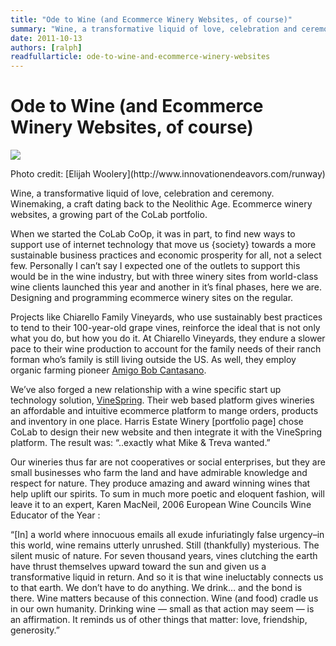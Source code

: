 ```yaml
---
title: "Ode to Wine (and Ecommerce Winery Websites, of course)"
summary: "Wine, a transformative liquid of love, celebration and ceremony. Winemaking, a craft dating back to the Neolithic Age. Ecommerce winery websites, a growing part of the CoLab portfolio."
date: 2011-10-13
authors: [ralph]
readfullarticle: ode-to-wine-and-ecommerce-winery-websites
---
```


# Ode to Wine (and Ecommerce Winery Websites, of course)

<img src="/assets/img/blog/2011-10-13.jpg" class="center-element">
<p class="caption center-text">Photo credit: [Elijah Woolery](http://www.innovationendeavors.com/runway)</p>

Wine, a transformative liquid of love, celebration and ceremony. Winemaking, a craft dating back to the Neolithic Age. Ecommerce winery websites, a growing part of the CoLab portfolio.

When we started the CoLab CoOp, it was in part, to find new ways to support use of internet technology that move us {society} towards a more sustainable business practices and economic prosperity for all, not a select few. Personally I can’t say I expected one of the outlets to support this would be in the wine industry, but with three winery sites from world-class wine clients launched this year and another in it’s final phases, here we are. Designing and programming ecommerce winery sites on the regular.

Projects like Chiarello Family Vineyards, who use sustainably best practices to tend to their 100-year-old grape vines, reinforce the ideal that is not only what you do, but how you do it. At Chiarello Vineyards, they endure a slower pace to their wine production to account for the family needs of their ranch forman who’s family is still living outside the US. As well, they employ organic farming pioneer [Amigo Bob Cantasano](http://www.chiarellovineyards.com/sustainable-farming-practices.php).

We’ve also forged a new relationship with a wine specific start up technology solution, [VineSpring](http://vinespring.com/). Their web based platform gives wineries an affordable and intuitive ecommerce platform to mange orders, products and inventory in one place. Harris Estate Winery [portfolio page] chose CoLab to design their new website and then integrate it with the VineSpring platform. The result was: “..exactly what Mike & Treva wanted.”

Our wineries thus far are not cooperatives or social enterprises, but they are small businesses who farm the land and have admirable knowledge and respect for nature. They produce amazing and award winning wines that help uplift our spirits. To sum in much more poetic and eloquent fashion, will leave it to an expert, Karen MacNeil, 2006 European Wine Councils Wine Educator of the Year :

“[In] a world where innocuous emails all exude infuriatingly false urgency–in this world, wine remains utterly unrushed. Still (thankfully) mysterious. The silent music of nature. For seven thousand years, vines clutching the earth have thrust themselves upward toward the sun and given us a transformative liquid in return. And so it is that wine ineluctably connects us to that earth. We don’t have to do anything. We drink… and the bond is there. Wine matters because of this connection. Wine (and food) cradle us in our own humanity. Drinking wine &mdash; small as that action may seem &mdash; is an affirmation. It reminds us of other things that matter: love, friendship, generosity.”
